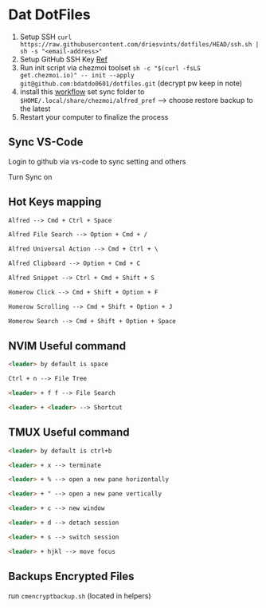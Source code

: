# Dat DotFiles

1. Setup SSH `curl https://raw.githubusercontent.com/driesvints/dotfiles/HEAD/ssh.sh | sh -s "<email-address>"`
2. Setup GitHub SSH Key [Ref](https://docs.github.com/en/authentication/connecting-to-github-with-ssh/generating-a-new-ssh-key-and-adding-it-to-the-ssh-agent)
3. Run init script via chezmoi toolset `sh -c "$(curl -fsLS get.chezmoi.io)" -- init --apply git@github.com:bdatdo0601/dotfiles.git` (decrypt pw keep in note)
4. install this [workflow](https://alfred.app/workflows/alfredapp/backup-preferences/) set sync folder to `$HOME/.local/share/chezmoi/alfred_pref` --> choose restore backup to the latest
5. Restart your computer to finalize the process

## Sync VS-Code

Login to github via vs-code to sync setting and others

Turn Sync on

## Hot Keys mapping

```markdown
Alfred --> Cmd + Ctrl + Space

Alfred File Search --> Option + Cmd + /

Alfred Universal Action --> Cmd + Ctrl + \

Alfred Clipboard --> Option + Cmd + C

Alfred Snippet --> Ctrl + Cmd + Shift + S

Homerow Click --> Cmd + Shift + Option + F

Homerow Scrolling --> Cmd + Shift + Option + J

Homerow Search --> Cmd + Shift + Option + Space
```

## NVIM Useful command

```markdown
<leader> by default is space

Ctrl + n --> File Tree

<leader> + f f --> File Search

<leader> + <leader> --> Shortcut
```

## TMUX Useful command

```markdown
<leader> by default is ctrl+b

<leader> + x --> terminate

<leader> + % --> open a new pane horizontally

<leader> + " --> open a new pane vertically

<leader> + c --> new window

<leader> + d --> detach session

<leader> + s --> switch session

<leader> + hjkl --> move focus
```

## Backups Encrypted Files

run `cmencryptbackup.sh` (located in helpers)

